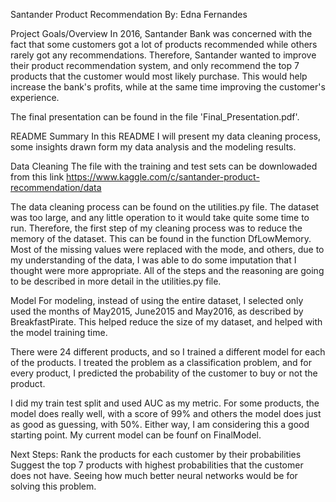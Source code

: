 Santander Product Recommendation
By: Edna Fernandes

Project Goals/Overview
In 2016, Santander Bank was concerned with the fact that some customers got a lot of products recommended while others rarely got any recommendations. Therefore, Santander wanted to improve their product recommendation system, and only recommend the top 7 products that the customer would most likely purchase. This would help increase the bank's profits, while at the same time improving the customer's experience.

The final presentation can be found in the file 'Final_Presentation.pdf'.

README Summary
In this README I will present my data cleaning process, some insights drawn form my data analysis and the modeling results.

Data Cleaning
The file with the training and test sets can be downlowaded from this link https://www.kaggle.com/c/santander-product-recommendation/data

The data cleaning process can be found on the utilities.py file.
The dataset was too large, and any little operation to it would take quite some time to run. Therefore, the first step of my cleaning process was to reduce the memory of the dataset. This can be found in the function DfLowMemory. 
Most of the missing values were replaced with the mode, and others, due to my understanding of the data, I was able to do some imputation that I thought were more appropriate. All of the steps and the reasoning are going to be described in more detail in the utilities.py file.


Model
For modeling, instead of using the entire dataset, I selected only used the months of May2015, June2015 and May2016, as described by BreakfastPirate. This helped reduce the size of my dataset, and helped with the model training time.

There were 24 different products, and so I trained a different model for each of the products.
I treated the problem as a classification problem, and for every product, I predicted the probability of the customer to buy or not the product. 

I did my train test split and used AUC as my metric. For some products, the model does really well, with a score of 99% and others the model does just as good as guessing, with 50%. Either way, I am considering this a good starting point.
My current model can be founf on FinalModel.


Next Steps:
Rank the products for each customer by their probabilities
Suggest the top 7 products with highest probabilities that the customer does not have.
Seeing how much better neural networks would be for solving this problem.


